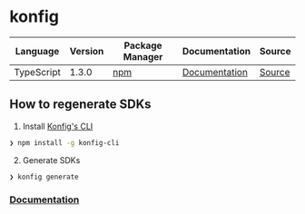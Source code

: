 # konfig

|Language|Version|Package Manager|Documentation|Source|
|-|-|-|-|-|
|TypeScript|1.3.0|[npm](https://www.npmjs.com/package/konfig-typescript-sdk/v/1.3.0)|[Documentation](https://github.com/konfig-dev/konfig-typescript-sdk/README.md)|[Source](https://github.com/konfig-dev/konfig-typescript-sdk)|


## How to regenerate SDKs

1. Install [Konfig's CLI](https://www.npmjs.com/package/konfig-cli)

```bash
❯ npm install -g konfig-cli
```

2. Generate SDKs
```bash
❯ konfig generate
```

### [Documentation](https://konfigthis.com/docs)

